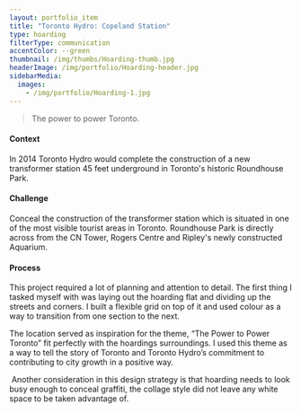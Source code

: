 ```yaml
---
layout: portfolio_item
title: "Toronto Hydro: Copeland Station"
type: hoarding
filterType: communication
accentColor: --green
thumbnail: /img/thumbs/Hoarding-thumb.jpg
headerImage: /img/portfolio/Hoarding-header.jpg
sidebarMedia:
  images:
    - /img/portfolio/Hoarding-1.jpg
---
```


> The power to power Toronto.

#### Context

In 2014 Toronto Hydro would complete the construction of a new transformer station 45 feet underground in Toronto's historic Roundhouse Park.

#### Challenge

Conceal the construction of the transformer station which is situated in one of the most visible tourist areas in Toronto. Roundhouse Park is directly across from the CN Tower, Rogers Centre and Ripley's newly constructed Aquarium.

#### Process

This project required a lot of planning and attention to detail. The first thing I tasked myself with was laying out the hoarding flat and dividing up the streets and corners. I built a flexible grid on top of it and used colour as a way to transition from one section to the next.

The location served as inspiration for the theme, “The Power to Power Toronto” fit perfectly with the hoardings surroundings. I used this theme as a way to tell the story of Toronto and Toronto Hydro’s commitment to contributing to city growth in a positive way.

 Another consideration in this design strategy is that hoarding needs to look busy enough to conceal graffiti, the collage style did not leave any white space to be taken advantage of.
